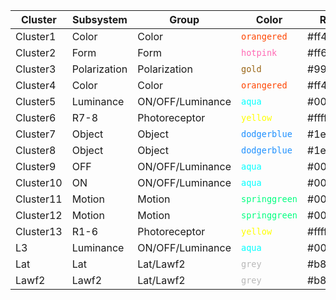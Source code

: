 | Cluster | Subsystem | Group | Color | RGB |
|---|---|---|---|---|
|Cluster1|Color|Color|<code style='color : #ff4500'>orangered</code>|#ff4500|
|Cluster2|Form|Form|<code style='color : #ff69b4'>hotpink</code>|#ff69b4|
|Cluster3|Polarization|Polarization|<code style='color : #996515'>gold</code>|#996515|
|Cluster4|Color|Color|<code style='color : #ff4500'>orangered</code>|#ff4500|
|Cluster5|Luminance|ON/OFF/Luminance|<code style='color : #00ffff'>aqua</code>|#00ffff|
|Cluster6|R7-8|Photoreceptor|<code style='color : #ffff00'>yellow</code>|#ffff00|
|Cluster7|Object|Object|<code style='color : #1e90ff'>dodgerblue</code>|#1e90ff|
|Cluster8|Object|Object|<code style='color : #1e90ff'>dodgerblue</code>|#1e90ff|
|Cluster9|OFF|ON/OFF/Luminance|<code style='color : #00ffff'>aqua</code>|#00ffff|
|Cluster10|ON|ON/OFF/Luminance|<code style='color : #00ffff'>aqua</code>|#00ffff|
|Cluster11|Motion|Motion|<code style='color : #00ff7f'>springgreen</code>|#00ff7f|
|Cluster12|Motion|Motion|<code style='color : #00ff7f'>springgreen</code>|#00ff7f|
|Cluster13|R1-6|Photoreceptor|<code style='color : #ffff00'>yellow</code>|#ffff00|
|L3|Luminance|ON/OFF/Luminance|<code style='color : #00ffff'>aqua</code>|#00ffff|
|Lat|Lat|Lat/Lawf2|<code style='color : #b8b8b8'>grey</code>|#b8b8b8|
|Lawf2|Lawf2|Lat/Lawf2|<code style='color : #b8b8b8'>grey</code>|#b8b8b8|
